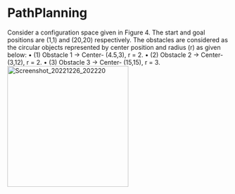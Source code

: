 # PathPlanning
Consider a configuration space given in Figure 4. The start and goal positions are (1,1) and (20,20) respectively. The
obstacles are considered as the circular objects represented by center position and radius (r) as given below:
• (1) Obstacle 1 → Center- (4.5,3), r = 2.
• (2) Obstacle 2 → Center- (3,12), r = 2.
• (3) Obstacle 3 → Center- (15,15), r = 3.
<img width="275" alt="Screenshot_20221226_202220" src="https://user-images.githubusercontent.com/88950223/209560819-752d23c3-cb61-4a31-b6bd-e319d010effd.png">
